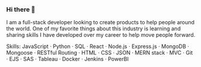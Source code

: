 ### Hi there 👋

I am a full-stack developer looking to create products to help people around the world. One of my favorite things about this industry is learning and sharing skills I have developed over my career to help move people forward.  

Skills:
JavaScript · Python · SQL · React · Node.js · Express.js · MongoDB · Mongoose · RESTful Routing · HTML · CSS · JSON · MERN stack · MVC · Git · EJS · SAS · Tableau · Docker · Jenkins · PowerBI

<!--
**abacqu/abacqu** is a ✨ _special_ ✨ repository because its `README.md` (this file) appears on your GitHub profile.

Here are some ideas to get you started:

- 🔭 I’m currently working on ...
- 🌱 I’m currently learning ...
- 👯 I’m looking to collaborate on ...
- 🤔 I’m looking for help with ...
- 💬 Ask me about ...
- 📫 How to reach me: ...
- 😄 Pronouns: ...
- ⚡ Fun fact: ...
-->
